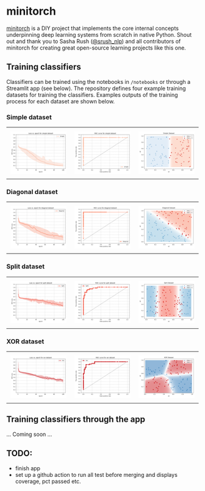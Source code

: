 # minitorch

[minitorch](https://github.com/minitorch/minitorch) is a DIY project that implements the core internal concepts underpinning deep learning systems from scratch in native Python. Shout out and thank you to Sasha Rush ([@srush_nlp](https://twitter.com/srush_nlp)) and all contributors of minitorch for creating great open-source learning projects like this one.

## Training classifiers 
Classifiers can be trained using the notebooks in `/notebooks` or through a Streamlit app (see below). The repository defines four example training datasets for training the classifiers. Examples outputs of the training process for each dataset are shown below.

### Simple dataset
<div id="simple-dataset-plot-table">
    <table>
	    <tr>
    	    <td style="padding:10px">
        	    <img src="notebooks/plots/losses/loss-simple.png" width="350"/>
      	    </td>
            <td style="padding:10px">
            	<img src="notebooks/plots/roc/roc-simple.png" width="350"/>
            </td>
            <td style="padding:10px">
            	<img src="notebooks/plots/predictions/predictions-simple.png" width="350"/>
            </td>
        </tr>
    </table>
</div>


### Diagonal dataset
<div id="diagonal-dataset-plot-table">
    <table>
	    <tr>
    	    <td style="padding:10px">
        	    <img src="notebooks/plots/losses/loss-diagonal.png" width="350"/>
      	    </td>
            <td style="padding:10px">
            	<img src="notebooks/plots/roc/roc-diagonal.png" width="350"/>
            </td>
            <td style="padding:10px">
            	<img src="notebooks/plots/predictions/predictions-diagonal.png" width="350"/>
            </td>
        </tr>
    </table>
</div>

### Split dataset
<div id="split-dataset-plot-table">
    <table>
	    <tr>
    	    <td style="padding:10px">
        	    <img src="notebooks/plots/losses/loss-split.png" width="350"/>
      	    </td>
            <td style="padding:10px">
            	<img src="notebooks/plots/roc/roc-split.png" width="350"/>
            </td>
            <td style="padding:10px">
            	<img src="notebooks/plots/predictions/predictions-split.png" width="350"/>
            </td>
        </tr>
    </table>
</div>


### XOR dataset
<div id="xor-dataset-plot-table">
    <table>
	    <tr>
    	    <td style="padding:10px">
        	    <img src="notebooks/plots/losses/loss-xor.png" width="350"/>
      	    </td>
            <td style="padding:10px">
            	<img src="notebooks/plots/roc/roc-xor.png" width="350"/>
            </td>
            <td style="padding:10px">
            	<img src="notebooks/plots/predictions/predictions-xor.png" width="350"/>
            </td>
        </tr>
    </table>
</div>


## Training classifiers through the app
... Coming soon ...


## TODO:
- finish app
- set up a github action to run all test before merging and displays coverage, pct passed etc.